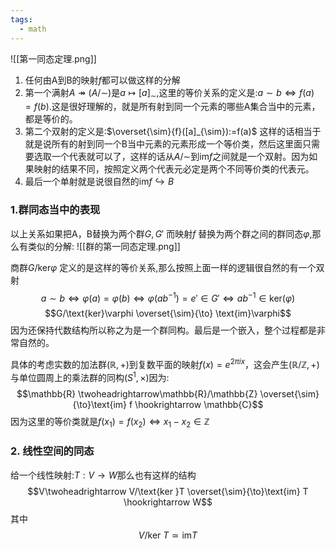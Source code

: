 ```yaml
---
tags:
  - math
---
```


![[第一同态定理.png]]
1.  任何由A到B的映射$f$都可以做这样的分解
2.  第一个满射$A\twoheadrightarrow (A/\sim)$是$a \mapsto [a]_{\sim}$,这里的等价关系的定义是:$a \sim b \iff f(a) =f(b)$.这是很好理解的，就是所有射到同一个元素的哪些A集合当中的元素，都是等价的。
4.  第二个双射的定义是:$\overset{\sim}{f}([a]_{\sim}):=f(a)$ 这样的话相当于就是说所有的射到同一个B当中元素的元素形成一个等价类，然后这里面只需要选取一个代表就可以了，这样的话从$A/\sim$到$\text{im}f$之间就是一个双射。因为如果映射的结果不同，按照定义两个代表元必定是两个不同等价类的代表元。
5.  最后一个单射就是说很自然的$\text{im}f\hookrightarrow B$

### 1.群同态当中的表现

以上关系如果把A，B替换为两个群$G,G'$ 而映射$f$ 替换为两个群之间的群同态$\varphi$,那么有类似的分解:
![[群的第一同态定理.png]]

商群$G/\text{ker}\varphi$ 定义的是这样的等价关系,那么按照上面一样的逻辑很自然的有一个双射
$$a \sim b \iff \varphi(a) = \varphi(b) \iff
\varphi(ab^{-1})=e'\in G' \iff
ab^{-1}\in\text{ker}(\varphi)$$
$$G/\text{ker}\varphi \overset{\sim}{\to}
\text{im}\varphi$$因为还保持代数结构所以称之为是一个群同构。最后是一个嵌入，整个过程都是非常自然的。


具体的考虑实数的加法群$(\mathbb{R},+)$到复数平面的映射$f(x) = e^{2\pi ix}$，这会产生$(\mathbb{R}/\mathbb{Z},+)$与单位圆周上的乘法群的同构$(S^1,\times)$因为:
$$\mathbb{R} \twoheadrightarrow\mathbb{R}/\mathbb{Z}
\overset{\sim}{\to}\text{im} f \hookrightarrow
\mathbb{C}$$因为这里的等价类就是$f(x_1) = f(x_2) \iff x_1 - x_2\in \mathbb{Z}$ 

### 2. 线性空间的同态

给一个线性映射:$T:V\to W$那么也有这样的结构
$$V\twoheadrightarrow V/\text{ker }T
\overset{\sim}{\to}\text{im} T \hookrightarrow W$$其中
$$V/\text{ker }T \simeq \text{im} T$$